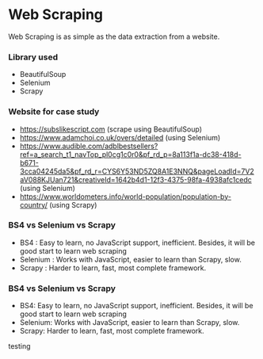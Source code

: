 # Web Scraping

Web Scraping is as simple as the data extraction from a website.

### Library used
* BeautifulSoup
* Selenium 
* Scrapy

### Website for case study
* https://subslikescript.com (scrape using BeautifulSoup)
* https://www.adamchoi.co.uk/overs/detailed (using Selenium)
* https://www.audible.com/adblbestsellers?ref=a_search_t1_navTop_pl0cg1c0r0&pf_rd_p=8a113f1a-dc38-418d-b671-3cca04245da5&pf_rd_r=CYS6Y53ND5ZQ8A1E3NNQ&pageLoadId=7V2aV088KJUan721&creativeId=1642b4d1-12f3-4375-98fa-4938afc1cedc (using Selenium)
* https://www.worldometers.info/world-population/population-by-country/ (using Scrapy)

### BS4 vs Selenium vs Scrapy
* BS4
: Easy to learn, no JavaScript support, inefficient. Besides, it will be good start to learn web scraping
* Selenium
: Works with JavaScript, easier to learn than Scrapy, slow. 
* Scrapy
: Harder to learn, fast, most complete framework.


### BS4 vs Selenium vs Scrapy
* BS4: Easy to learn, no JavaScript support, inefficient. Besides, it will be good start to learn web scraping
* Selenium: Works with JavaScript, easier to learn than Scrapy, slow. 
* Scrapy: Harder to learn, fast, most complete framework.

testing